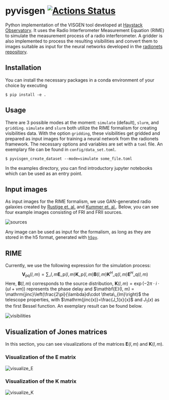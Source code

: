 # pyvisgen [![Actions Status](https://github.com/radionets-project/pyvisgen/workflows/CI/badge.svg)](https://github.com/radionets-project/pyvisgen/actions)

Python implementation of the VISGEN tool developed at [Haystack Observatory](https://www.haystack.mit.edu/astronomy/). It uses the Radio Interferometer Measurement Equation (RIME) to simulate the measurement process of a radio interferometer. A gridder is also implemented to process the resulting visibilities and convert them to images suitable as input for the neural networks developed in the [radionets repository](https://github.com/radionets-project/radionets).

## Installation
You can install the necessary packages in a conda environment of your choice by executing
```
$ pip install -e .
```

## Usage
There are 3 possible modes at the moment:  `simulate` (default), `slurm`, and `gridding`. `simulate` and `slurm` both utilize the RIME formalism for creating visibilities data. With the option `gridding`, these visibilities get gridded and prepared as input images for training a neural network from the radionets framework. The necessary options and variables are set with a `toml` file. An exemplary file can be found in `config/data_set.toml`.
```
$ pyvisgen_create_dataset --mode=simulate some_file.toml
```
In the examples directory, you can find introductory jupyter notebooks which can be used as an entry point.

## Input images
As input images for the RIME formalism, we use GAN-generated radio galaxies created by [Rustige et. al.](https://doi.org/10.1093/rasti/rzad016) and [Kummer et. al.](https://doi.org/10.18420/inf2022_38).
Below, you can see four example images consisting of FRI and FRII sources.

![sources](https://github.com/radionets-project/pyvisgen/assets/23259659/285e36f6-74e7-45f1-9976-896a38217880)

Any image can be used as input for the formalism, as long as they are stored in the h5 format, generated with [`h5py`](https://www.h5py.org/).

## RIME
Currently, we use the following expression for the simulation process:
$$\mathbf{V}_{\mathrm{pq}}(l, m) = \sum\_{l, m} \mathbf{E}\_{\mathrm{p}}(l, m) \mathbf{K}\_{\mathrm{p}}(l, m) \mathbf{B}(l, m) \mathbf{K}^{H}\_{\mathrm{q}}(l, m) \mathbf{E}^{H}\_{\mathrm{q}}(l, m) $$
Here, $\mathbf{B}(l, m)$ corresponds to the source distribution, $\mathbf{K}(l, m) = \exp(-2\pi\cdot i\cdot (ul + vm))$ represents the phase delay and $\mathbf{E}(l, m) = \mathrm{jinc}\left(\frac{2\pi}{\lambda}d\cdot \theta\_{lm}\right)$ the telescope properties, with $\mathrm{jinc(x)}=\frac{J_1(x}{x}$ and $J_1(x)$ as the first Bessel function.
An exemplary result can be found below.

![visibilities](https://github.com/radionets-project/pyvisgen/assets/23259659/858a5d4b-893a-4216-8d33-41d33981354c)

## Visualization of Jones matrices
In this section, you can see visualizations of the matrices $\mathbf{E}(l, m)$  and $\mathbf{K}(l, m)$.
### Visualization of the E matrix
![visualize_E](https://github.com/radionets-project/pyvisgen/assets/23259659/194a321b-77cd-423b-9d01-c18c0741d6c5)

### Visualization of the K matrix
![visualize_K](https://github.com/radionets-project/pyvisgen/assets/23259659/501f487a-498b-4143-b54a-eb0e2f28e417)
